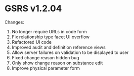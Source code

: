 

GSRS v1.2.04
============

Changes:

1. No longer require URLs in code form
2. Fix relationship type facet UI overflow
3. Refactored UI code
4. Improved audit and definition reference views
5. Allow server failures on validation to be
   displayed to user
6. Fixed change reason hidden bug
7. Only show change reason on substance edit
8. Improve physical parameter form
